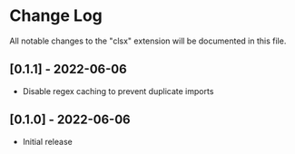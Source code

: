 # Change Log

All notable changes to the "clsx" extension will be documented in this file.

## [0.1.1] - 2022-06-06

- Disable regex caching to prevent duplicate imports

## [0.1.0] - 2022-06-06

- Initial release
